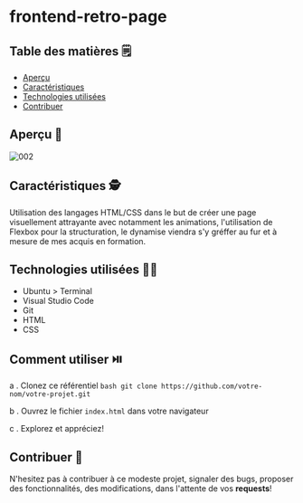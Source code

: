 # frontend-retro-page

## Table des matières 🗒️
- [Aperçu](#aperçu)
- [Caractéristiques](#caractéristiques)
- [Technologies utilisées](#technologies-utilisées)
- [Contribuer](#contribuer)

## Aperçu 👀

![002](https://github.com/kferrerux/frontend-retro-page/assets/77007630/bdd8dd62-19e2-4e60-8c84-cbc81f416df5)

## Caractéristiques 🕵️

Utilisation des langages HTML/CSS dans le but de créer une page visuellement attrayante avec notamment les animations, l'utilisation de Flexbox pour la structuration, le dynamise viendra
s'y gréffer au fur et à mesure de mes acquis en formation.

## Technologies utilisées 👨‍💻

- Ubuntu > Terminal 
- Visual Studio Code
- Git
- HTML
- CSS


## Comment utiliser ⏯️

a . Clonez ce référentiel
    ```bash
    git clone https://github.com/votre-nom/votre-projet.git
    ```

b . Ouvrez le fichier `index.html` dans votre navigateur

c . Explorez et appréciez!

## Contribuer 🤝

N'hesitez pas à contribuer à ce modeste projet, signaler des bugs, proposer des fonctionnalités, des modifications, dans l'attente de vos **requests**!
